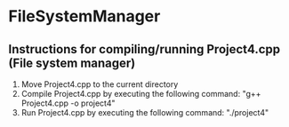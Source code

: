 # FileSystemManager

## Instructions for compiling/running Project4.cpp (File system manager)

1. Move Project4.cpp to the current directory
2. Compile Project4.cpp by executing the following command: "g++ Project4.cpp -o project4"
3. Run Project4.cpp by executing the following command: "./project4"
